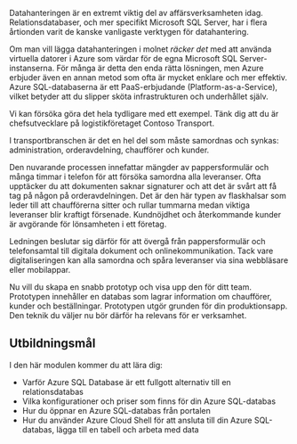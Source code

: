 Datahanteringen är en extremt viktig del av affärsverksamheten idag. Relationsdatabaser, och mer specifikt Microsoft SQL Server, har i flera årtionden varit de kanske vanligaste verktygen för datahantering. 

Om man vill lägga datahanteringen i molnet _räcker det_ med att använda virtuella datorer i Azure som värdar för de egna Microsoft SQL Server-instanserna. För många är detta den enda rätta lösningen, men Azure erbjuder även en annan metod som ofta är mycket enklare och mer effektiv. Azure SQL-databaserna är ett PaaS-erbjudande (Platform-as-a-Service), vilket betyder att du slipper sköta infrastrukturen och underhållet själv.

Vi kan försöka göra det hela tydligare med ett exempel. Tänk dig att du är chefsutvecklare på logistikföretaget Contoso Transport.

I transportbranschen är det en hel del som måste samordnas och synkas: administration, orderavdelning, chaufförer och kunder.

Den nuvarande processen innefattar mängder av pappersformulär och många timmar i telefon för att försöka samordna alla leveranser. Ofta upptäcker du att dokumenten saknar signaturer och att det är svårt att få tag på någon på orderavdelningen. Det är den här typen av flaskhalsar som leder till att chaufförerna sitter och rullar tummarna medan viktiga leveranser blir kraftigt försenade. Kundnöjdhet och återkommande kunder är avgörande för lönsamheten i ett företag.

Ledningen beslutar sig därför för att övergå från pappersformulär och telefonsamtal till digitala dokument och onlinekommunikation. Tack vare digitaliseringen kan alla samordna och spåra leveranser via sina webbläsare eller mobilappar.

Nu vill du skapa en snabb prototyp och visa upp den för ditt team. Prototypen innehåller en databas som lagrar information om chaufförer, kunder och beställningar. Prototypen utgör grunden för din produktionsapp. Den teknik du väljer nu bör därför ha relevans för er verksamhet.

## <a name="learning-objectives"></a>Utbildningsmål

I den här modulen kommer du att lära dig:

- Varför Azure SQL Database är ett fullgott alternativ till en relationsdatabas
- Vilka konfigurationer och priser som finns för din Azure SQL-databas
- Hur du öppnar en Azure SQL-databas från portalen
- Hur du använder Azure Cloud Shell för att ansluta till din Azure SQL-databas, lägga till en tabell och arbeta med data